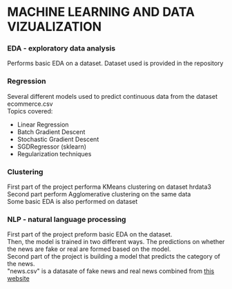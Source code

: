 # MACHINE LEARNING AND DATA VIZUALIZATION
### EDA - exploratory data analysis
Performs basic EDA on a dataset.
Dataset used is provided in the repository
### Regression
Several different models used to predict continuous data from the dataset ecommerce.csv<br/>
Topics covered:<br>
* Linear Regression<br>
* Batch Gradient Descent<br>
* Stochastic Gradient Descent<br>
* SGDRegressor (sklearn)<br>
* Regularization techniques<br>
### Clustering
First part of the project performa KMeans clustering on dataset hrdata3
<br/>Second part perform Agglomerative clustering on the same data<br/>
Some basic EDA is also performed on dataset
### NLP - natural language processing
First part of the project preform basic EDA on the dataset.<br/>
Then, the model is trained in two different ways. The predictions on whether the news are fake or real are formed based on the model.<br/>
Second part of the project is building a model that predicts the category of the news. <br/>
"news.csv" is a datasate of fake news and real news combined from [this website](https://www.kaggle.com/datasets/clmentbisaillon/fake-and-real-news-dataset?select=True.csv)
